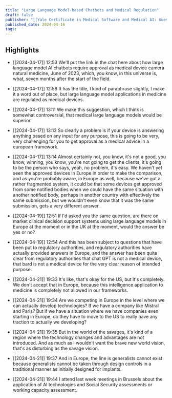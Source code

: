 ```yaml
---
title: "Large Language Model-based Chatbots and Medical Regulation"
draft: false
publisher: "[[Yale Certificate in Medical Software and Medical AI: Guest Experts]]"
published_date: 2024-04-16
tags:
---
```



## Highlights
* [[2024-04-17]] 12:53  We'll put the link in the chat here about how large language model AI chatbots require approval as medical device camera natural medicine, June of 2023, which, you know, in this universe is, what, seven months after the start of the field.

* [[2024-04-17]] 12:58  It has the title, I kind of paraphrase slightly, I make it a word out of place, but large language model applications in medicine are regulated as medical devices.

* [[2024-04-17]] 13:11  We make this suggestion, which I think is somewhat controversial, that medical large language models would be superior.

* [[2024-04-17]] 13:13  So clearly a problem is if your device is answering anything based on any input for any purpose, this is going to be very, very challenging for you to get approval as a medical advice in a european framework.

* [[2024-04-17]] 13:14  Almost certainly not, you know, it's not a good, you know, winning, you know, you're not going to get the clients, it's going to be the person who says, yeah, no problem, it's easy. We haven't yet seen the approved devices in Europe in order to make the comparison, and as you're probably aware, in Europe as well, because we've got a rather fragmented system, it could be that some devices get approved from some notified bodies when we could have the same situation with another notified body, perhaps in another country with effectively the same submission, but we wouldn't even know that it was the same submission, gets a very different answer.

* [[2024-04-19]] 12:51  If I'd asked you the same question, are there on market clinical decision support systems using large language models in Europe at the moment or in the UK at the moment, would the answer be yes or no?

* [[2024-04-19]] 12:54  And this has been subject to questions that have been put to regulatory authorities, and regulatory authorities have actually provided answers in Europe, and the answer has been quite clear from regulatory authorities that chat GPT is not a medical device, that bard is not a medical device for the very clear reason of intended purpose.

* [[2024-04-21]] 19:33  It's like, that's okay for the US, but it's completely. We don't accept that in Europe, because this intelligence application to medicine is completely not allowed in our frameworks.

* [[2024-04-21]] 19:34  Are we competing in Europe in the level where we can actually develop technologies? If we have a company like Mistral and Paris? But if we have a situation where we have companies even starting in Europe, do they have to move to the US to really have any traction to actually we developing?

* [[2024-04-21]] 19:35  But in the world of the savages, it's kind of a region where the technology changes and advantages are not introduced. And as much as I wouldn't want the brave new world vision, that's as disturbing as the savage vision.

* [[2024-04-21]] 19:37  And in Europe, the line is generalists cannot exist because generalists cannot be taken through design controls in a traditional manner as initially designed for implants.

* [[2024-04-21]] 19:44  I attend last week meetings in Brussels about the application of AI technologies and Social Security assessments or working capacity assessment.

